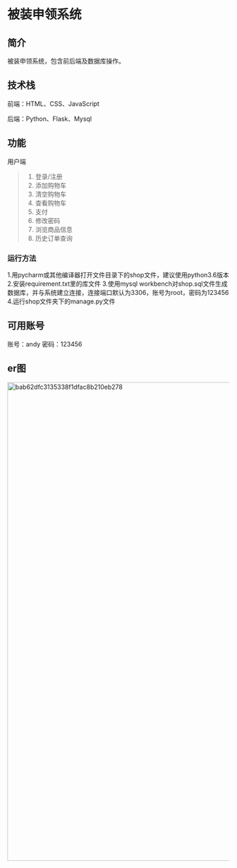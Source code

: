 # 被装申领系统

## 简介

被装申领系统，包含前后端及数据库操作。

## 技术栈

前端：HTML、CSS、JavaScript

后端：Python、Flask、Mysql

## 功能

用户端

> 1. 登录/注册
> 2. 添加购物车
> 3. 清空购物车
> 4. 查看购物车
> 5. 支付
> 6. 修改密码
> 7. 浏览商品信息
> 8. 历史订单查询

### 运行方法
1.用pycharm或其他编译器打开文件目录下的shop文件，建议使用python3.6版本
2.安装requirement.txt里的库文件
3.使用mysql workbench对shop.sql文件生成数据库，并与系统建立连接，连接端口默认为3306，账号为root，密码为123456
4.运行shop文件夹下的manage.py文件

## 可用账号
账号：andy
密码：123456
## er图
<img width="1085" alt="bab62dfc3135338f1dfac8b210eb278" src="https://github.com/changjian21/changjian21/assets/172462535/0fc3b8b8-1dac-4346-8a71-15d16bf803ba">

